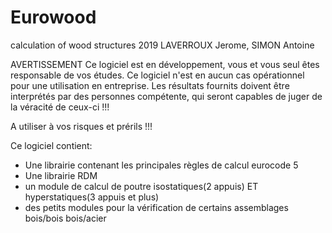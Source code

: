 # Eurowood
calculation of wood structures
2019 LAVERROUX Jerome, SIMON Antoine

AVERTISSEMENT
Ce logiciel est en développement, vous et vous seul êtes responsable de vos études. Ce logiciel n'est en aucun cas opérationnel pour une utilisation en entreprise.
Les résultats fournits doivent être interprétés par des personnes compétente, qui seront capables de juger de la véracité de ceux-ci !!!

A utiliser à vos risques et prérils !!!

Ce logiciel contient:
- Une librairie contenant les principales règles de calcul eurocode 5
- Une librairie RDM
- un module de calcul de poutre isostatiques(2 appuis) ET hyperstatiques(3 appuis et plus)
- des petits modules pour la vérification de certains assemblages bois/bois bois/acier
